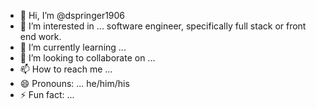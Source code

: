 - 👋 Hi, I’m @dspringer1906
- 👀 I’m interested in ... software engineer, specifically full stack or front end work. 
- 🌱 I’m currently learning ...
- 💞️ I’m looking to collaborate on ...
- 📫 How to reach me ...
- 😄 Pronouns: ... he/him/his
- ⚡ Fun fact: ...

<!---
dspringer1906/dspringer1906 is a ✨ special ✨ repository because its `README.md` (this file) appears on your GitHub profile.
You can click the Preview link to take a look at your changes.
--->
